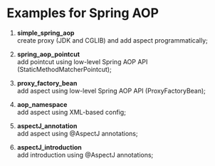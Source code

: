 # Examples for Spring AOP

1. **simple_spring_aop**  
create proxy (JDK and CGLIB) and add aspect programmatically;

2. **spring_aop_pointcut**  
add pointcut using low-level Spring AOP API (StaticMethodMatcherPointcut);

3. **proxy_factory_bean**  
add aspect using low-level Spring AOP API (ProxyFactoryBean);

4. **aop_namespace**  
add aspect using XML-based config;

5. **aspectJ_annotation**  
add aspect using @AspectJ annotations;

6. **aspectJ_introduction**  
add introduction using @AspectJ annotations;
